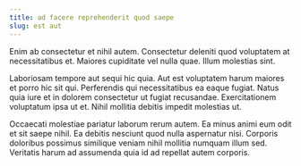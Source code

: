 ```yaml
---
title: ad facere reprehenderit quod saepe
slug: est aut
---
```


Enim ab consectetur et nihil autem. Consectetur deleniti quod voluptatem at necessitatibus et. Maiores cupiditate vel nulla quae. Illum molestias sint.

Laboriosam tempore aut sequi hic quia. Aut est voluptatem harum maiores et porro hic sit qui. Perferendis qui necessitatibus ea eaque fugiat. Natus quia iure et in dolorem consectetur ut fugiat recusandae. Exercitationem voluptatum ipsa ut et. Nihil mollitia debitis impedit molestias ut.

Occaecati molestiae pariatur laborum rerum autem. Ea minus animi eum odit et sit saepe nihil. Ea debitis nesciunt quod nulla aspernatur nisi. Corporis doloribus possimus similique veniam nihil mollitia numquam illum sed. Veritatis harum ad assumenda quia id ad repellat autem corporis.
